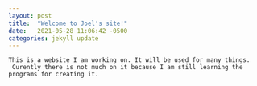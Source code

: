 ```yaml
---
layout: post
title:  "Welcome to Joel's site!"
date:   2021-05-28 11:06:42 -0500
categories: jekyll update
---
```

	This is a website I am working on. It will be used for many things.
	 Curently there is not much on it because I am still learning the
	programs for creating it.